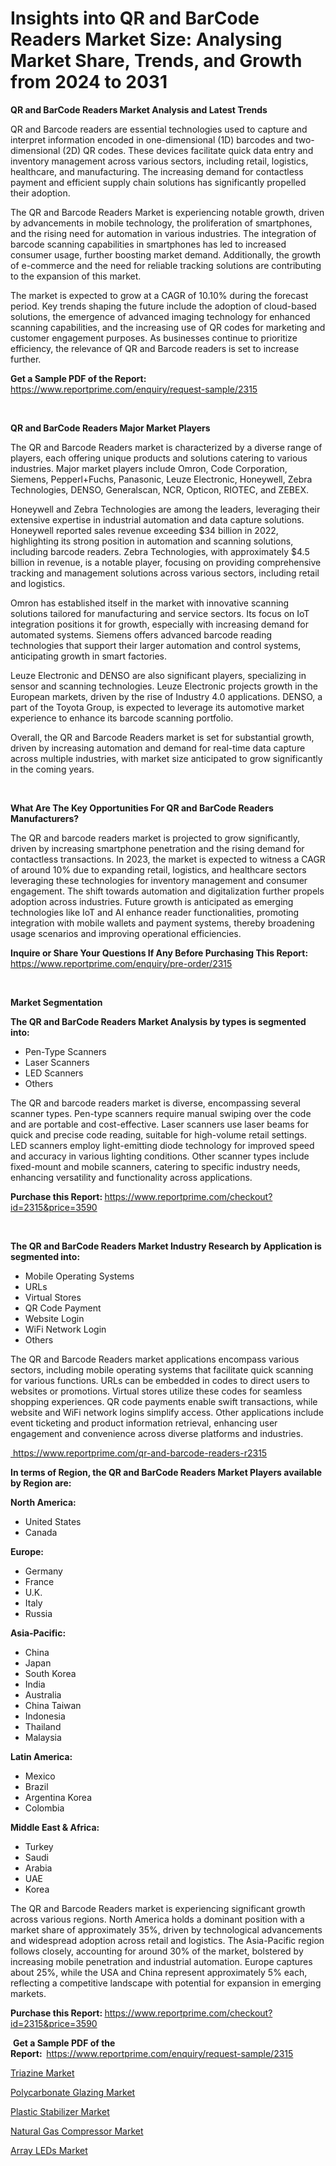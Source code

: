 <p><h1>Insights into QR and BarCode Readers Market Size: Analysing Market Share, Trends, and Growth from 2024 to 2031</h1></p><p><strong>QR and BarCode Readers Market Analysis and Latest Trends</strong></p>
<p><p>QR and Barcode readers are essential technologies used to capture and interpret information encoded in one-dimensional (1D) barcodes and two-dimensional (2D) QR codes. These devices facilitate quick data entry and inventory management across various sectors, including retail, logistics, healthcare, and manufacturing. The increasing demand for contactless payment and efficient supply chain solutions has significantly propelled their adoption.</p><p>The QR and Barcode Readers Market is experiencing notable growth, driven by advancements in mobile technology, the proliferation of smartphones, and the rising need for automation in various industries. The integration of barcode scanning capabilities in smartphones has led to increased consumer usage, further boosting market demand. Additionally, the growth of e-commerce and the need for reliable tracking solutions are contributing to the expansion of this market.</p><p>The market is expected to grow at a CAGR of 10.10% during the forecast period. Key trends shaping the future include the adoption of cloud-based solutions, the emergence of advanced imaging technology for enhanced scanning capabilities, and the increasing use of QR codes for marketing and customer engagement purposes. As businesses continue to prioritize efficiency, the relevance of QR and Barcode readers is set to increase further.</p></p>
<p><strong>Get a Sample PDF of the Report:&nbsp;</strong> <a href="https://www.reportprime.com/enquiry/request-sample/2315?utm_campaign=10&utm_medium=2&utm_source=Github&utm_content=ia&utm_term=15112024&utm_id=qr-and-barcode-readers">https://www.reportprime.com/enquiry/request-sample/2315</a></p>
<p>&nbsp;</p>
<p><strong>QR and BarCode Readers Major Market Players</strong></p>
<p><p>The QR and Barcode Readers market is characterized by a diverse range of players, each offering unique products and solutions catering to various industries. Major market players include Omron, Code Corporation, Siemens, Pepperl+Fuchs, Panasonic, Leuze Electronic, Honeywell, Zebra Technologies, DENSO, Generalscan, NCR, Opticon, RIOTEC, and ZEBEX. </p><p>Honeywell and Zebra Technologies are among the leaders, leveraging their extensive expertise in industrial automation and data capture solutions. Honeywell reported sales revenue exceeding $34 billion in 2022, highlighting its strong position in automation and scanning solutions, including barcode readers. Zebra Technologies, with approximately $4.5 billion in revenue, is a notable player, focusing on providing comprehensive tracking and management solutions across various sectors, including retail and logistics.</p><p>Omron has established itself in the market with innovative scanning solutions tailored for manufacturing and service sectors. Its focus on IoT integration positions it for growth, especially with increasing demand for automated systems. Siemens offers advanced barcode reading technologies that support their larger automation and control systems, anticipating growth in smart factories.</p><p>Leuze Electronic and DENSO are also significant players, specializing in sensor and scanning technologies. Leuze Electronic projects growth in the European markets, driven by the rise of Industry 4.0 applications. DENSO, a part of the Toyota Group, is expected to leverage its automotive market experience to enhance its barcode scanning portfolio.</p><p>Overall, the QR and Barcode Readers market is set for substantial growth, driven by increasing automation and demand for real-time data capture across multiple industries, with market size anticipated to grow significantly in the coming years.</p></p>
<p>&nbsp;</p>
<p><strong>What Are The Key Opportunities For QR and BarCode Readers Manufacturers?</strong></p>
<p><p>The QR and barcode readers market is projected to grow significantly, driven by increasing smartphone penetration and the rising demand for contactless transactions. In 2023, the market is expected to witness a CAGR of around 10% due to expanding retail, logistics, and healthcare sectors leveraging these technologies for inventory management and consumer engagement. The shift towards automation and digitalization further propels adoption across industries. Future growth is anticipated as emerging technologies like IoT and AI enhance reader functionalities, promoting integration with mobile wallets and payment systems, thereby broadening usage scenarios and improving operational efficiencies.</p></p>
<p><strong>Inquire or Share Your Questions If Any Before Purchasing This Report:</strong> <a href="https://www.reportprime.com/enquiry/pre-order/2315?utm_campaign=10&utm_medium=2&utm_source=Github&utm_content=ia&utm_term=15112024&utm_id=qr-and-barcode-readers">https://www.reportprime.com/enquiry/pre-order/2315</a></p>
<p>&nbsp;</p>
<p><strong>Market Segmentation</strong></p>
<p><strong>The QR and BarCode Readers Market Analysis by types is segmented into:</strong></p>
<p><ul><li>Pen-Type Scanners</li><li>Laser Scanners</li><li>LED Scanners</li><li>Others</li></ul></p>
<p><p>The QR and barcode readers market is diverse, encompassing several scanner types. Pen-type scanners require manual swiping over the code and are portable and cost-effective. Laser scanners use laser beams for quick and precise code reading, suitable for high-volume retail settings. LED scanners employ light-emitting diode technology for improved speed and accuracy in various lighting conditions. Other scanner types include fixed-mount and mobile scanners, catering to specific industry needs, enhancing versatility and functionality across applications.</p></p>
<p><strong>Purchase this Report:&nbsp;</strong><a href="https://www.reportprime.com/checkout?id=2315&price=3590&utm_campaign=10&utm_medium=2&utm_source=Github&utm_content=ia&utm_term=15112024&utm_id=qr-and-barcode-readers">https://www.reportprime.com/checkout?id=2315&price=3590</a></p>
<p>&nbsp;</p>
<p><strong>The QR and BarCode Readers Market Industry Research by Application is segmented into:</strong></p>
<p><ul><li>Mobile Operating Systems</li><li>URLs</li><li>Virtual Stores</li><li>QR Code Payment</li><li>Website Login</li><li>WiFi Network Login</li><li>Others</li></ul></p>
<p><p>The QR and Barcode Readers market applications encompass various sectors, including mobile operating systems that facilitate quick scanning for various functions. URLs can be embedded in codes to direct users to websites or promotions. Virtual stores utilize these codes for seamless shopping experiences. QR code payments enable swift transactions, while website and WiFi network logins simplify access. Other applications include event ticketing and product information retrieval, enhancing user engagement and convenience across diverse platforms and industries.</p></p>
<p><a href="https://www.reportprime.com/qr-and-barcode-readers-r2315?utm_campaign=10&utm_medium=2&utm_source=Github&utm_content=ia&utm_term=15112024&utm_id=qr-and-barcode-readers">&nbsp;https://www.reportprime.com/qr-and-barcode-readers-r2315</a></p>
<p><strong>In terms of Region, the QR and BarCode Readers Market Players available by Region are:</strong></p>
<p>
    <p> <strong> North America: </strong>
        <ul>
            <li>United States</li>
            <li>Canada</li>
        </ul>
        </p> 
    <p> <strong> Europe: </strong>
        <ul>
            <li>Germany</li>
            <li>France</li>
            <li>U.K.</li>
            <li>Italy</li>
            <li>Russia</li>
        </ul>
        </p> 
    <p> <strong> Asia-Pacific: </strong>
        <ul>
            <li>China</li>
            <li>Japan</li>
            <li>South Korea</li>
            <li>India</li>
            <li>Australia</li>
            <li>China Taiwan</li>
            <li>Indonesia</li>
            <li>Thailand</li>
            <li>Malaysia</li>
        </ul>
        </p> 
    <p> <strong> Latin America: </strong>
        <ul>
            <li>Mexico</li>
            <li>Brazil</li>
            <li>Argentina Korea</li>
            <li>Colombia</li>
        </ul>
        </p> 
    <p> <strong> Middle East & Africa: </strong>
        <ul>
            <li>Turkey</li>
            <li>Saudi</li>
            <li>Arabia</li>
            <li>UAE</li>
            <li>Korea</li>
        </ul>
    </p>
    </p>
<p><p>The QR and Barcode Readers market is experiencing significant growth across various regions. North America holds a dominant position with a market share of approximately 35%, driven by technological advancements and widespread adoption across retail and logistics. The Asia-Pacific region follows closely, accounting for around 30% of the market, bolstered by increasing mobile penetration and industrial automation. Europe captures about 25%, while the USA and China represent approximately 5% each, reflecting a competitive landscape with potential for expansion in emerging markets.</p></p>
<p><strong>Purchase this Report: </strong><a href="https://www.reportprime.com/checkout?id=2315&price=3590&utm_campaign=10&utm_medium=2&utm_source=Github&utm_content=ia&utm_term=15112024&utm_id=qr-and-barcode-readers">https://www.reportprime.com/checkout?id=2315&price=3590</a></p>
<p>&nbsp;<strong>Get a Sample PDF of the Report:&nbsp;&nbsp;</strong><a href="https://www.reportprime.com/enquiry/request-sample/2315?utm_campaign=10&utm_medium=2&utm_source=Github&utm_content=ia&utm_term=15112024&utm_id=qr-and-barcode-readers">https://www.reportprime.com/enquiry/request-sample/2315</a></p>
<p><strong></strong></p>
<p><p><a href="https://issuu.com/reportprime-2/docs/triazine-market-size-2030.pptx_56e21eea1d6331?utm_campaign=10&utm_medium=2&utm_source=Github&utm_content=ia&utm_term=15112024&utm_id=qr-and-barcode-readers">Triazine Market</a></p><p><a href="https://www.linkedin.com/pulse/polycarbonate-glazing-momentum-charting-97-cagr-path-2024-2031-2szac?utm_campaign=10&utm_medium=2&utm_source=Github&utm_content=ia&utm_term=15112024&utm_id=qr-and-barcode-readers">Polycarbonate Glazing Market</a></p><p><a href="https://www.linkedin.com/pulse/plastic-stabilizer-market-size-type-product-global-industry-mw8wc?utm_campaign=10&utm_medium=2&utm_source=Github&utm_content=ia&utm_term=15112024&utm_id=qr-and-barcode-readers">Plastic Stabilizer Market</a></p><p><a href="https://issuu.com/reportprime-2/docs/natural-gas-compressor-market-size-_58170a01b79381?utm_campaign=10&utm_medium=2&utm_source=Github&utm_content=ia&utm_term=15112024&utm_id=qr-and-barcode-readers">Natural Gas Compressor Market</a></p><p><a href="https://github.com/hgf64gh/Market-Research-Report-List-1/blob/main/array-leds-market.md?utm_campaign=10&utm_medium=2&utm_source=Github&utm_content=ia&utm_term=15112024&utm_id=qr-and-barcode-readers">Array LEDs Market</a></p></p>